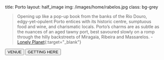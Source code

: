 title: Porto
layout: half_image
img: /images/home/rabelos.jpg
class: bg-grey

> Opening up like a pop-up book from the banks of the Rio Douro, edgy-yet-opulent Porto entices with its historic centre, sumptuous food and wine, and charismatic locals. Porto’s charms are as subtle as the nuances of an aged tawny port, best savoured slowly on a romp through the hilly backstreets of Miragaia, Ribeira and Massarelos.
> \- [Lonely Planet](https://www.lonelyplanet.com/portugal/the-north/porto/){:target="_blank"}

[<button class="btn">VENUE</button>](/information/venue/)  [<button class="btn">GETTING HERE</button>](/information/porto/#getting%20here)
